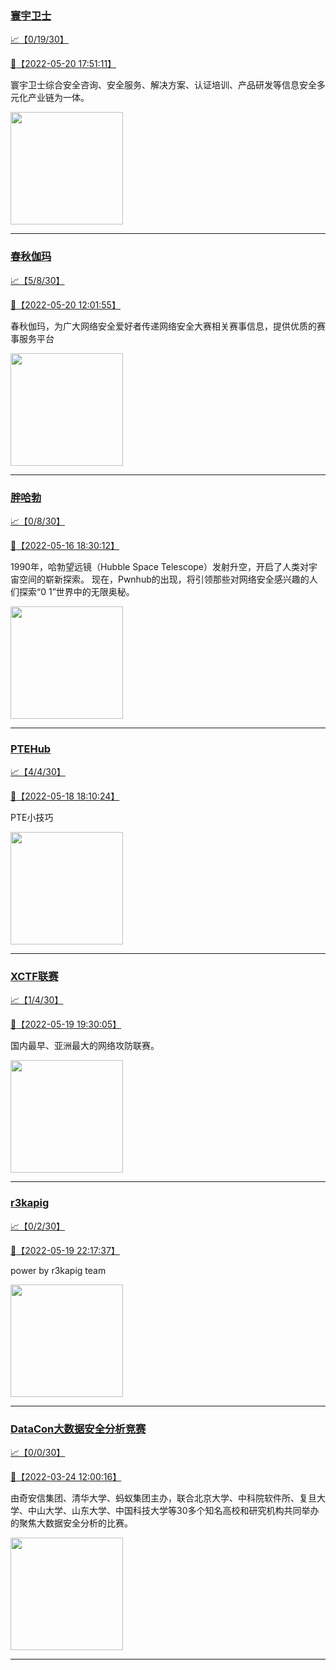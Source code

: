 
### [寰宇卫士](http://wechat.doonsec.com/admin/wechat_echarts/?biz=MzIwMzU0NDY5OA==)

[:chart_with_upwards_trend:【0/19/30】](http://wechat.doonsec.com/wechat_echarts/?biz=MzIwMzU0NDY5OA==)

[:camera_flash:【2022-05-20 17:51:11】](https://mp.weixin.qq.com/s?__biz=MzIwMzU0NDY5OA==&mid=2247491460&idx=1&sn=c72fed9cbb10f6bc1578dfbd09e792c9&chksm=96cc9e91a1bb17873083219828a712756f925c2f251e53eca592de0e79b20bde9290a5b689c8&scene=126&sessionid=1653041911&key=7587a6a30786f155efb0c747f9b68cd5a8aeb94ae5d06f3ac473cee95f8ca34fc6df0486298d7bf9963982f2985b87e7cd330ecd6f3e76b8617abcc9b95f0fee0d8f2784db675a99888b8b1f7552a67823da935106485620d0bbe76a4ba9d58ea0fd2b69eeb15356ae6e0fd9c45c7e5c63a89abc0233afb9efe6774f0b9a6479&ascene=1&uin=MTM1NzU2MDQ1OQ%3D%3D&devicetype=Windows+Server+2016+x64&version=6305002e&lang=zh_CN&session_us=gh_7aa3785c2fbe&exportkey=A%2FJ7BJhrOzl5zVRsdkJmzwQ%3D&acctmode=0&pass_ticket=44t7Ia1LHMm%2FJjJg4ik1XiC1iuT7il76oJ%2BARpjueWvy1uOxb96SbbZ21X3A2xVi&wx_header=0&fontgear=2)

寰宇卫士综合安全咨询、安全服务、解决方案、认证培训、产品研发等信息安全多元化产业链为一体。

<img align="top" width="180" src="http://open.weixin.qq.com/qr/code?username=gh_7aa3785c2fbe" alt="" />

---


### [春秋伽玛](http://wechat.doonsec.com/admin/wechat_echarts/?biz=MzkyNDA5NjgyMg==)

[:chart_with_upwards_trend:【5/8/30】](http://wechat.doonsec.com/wechat_echarts/?biz=MzkyNDA5NjgyMg==)

[:camera_flash:【2022-05-20 12:01:55】](https://mp.weixin.qq.com/s?__biz=MzkyNDA5NjgyMg==&mid=2247493290&idx=1&sn=bb83bdc665a7ed286a1b426625e90ac2&chksm=c1d9a6f3f6ae2fe59fa3c9565c1597bfe0e4ad9136a1f9761069a986180c9401629358afcbf3&scene=126&sessionid=1653028127&key=da5527f6ccd6edd72d74b05bcfa5acf821ec1ae250e4c10717031eb1a2066b35b36864d44455eb755082703a029faf7069391faa215503c7878cbd04e89877cc46191f258a11d445895e5ed1f5c2720a0c196b70953420ebcd154f59cc7b99213f1300291ce9cab4e1c9a89f8e718369ef8800deaead856f578511a0cc11698c&ascene=1&uin=MTA3Mzc3OTIzNQ%3D%3D&devicetype=Windows+Server+2016+x64&version=6305002e&lang=zh_CN&session_us=gh_07fa2c2720be&exportkey=AcFGUZG5TGxs2LgZ097woS0%3D&acctmode=0&pass_ticket=CLipu1oc3Xo23kKaFPk9VMmJWr0KzXLDKmtoNd6o2PRzCklLCrUb3XxUITQ9X3B0&wx_header=0&fontgear=2)

春秋伽玛，为广大网络安全爱好者传递网络安全大赛相关赛事信息，提供优质的赛事服务平台

<img align="top" width="180" src="http://open.weixin.qq.com/qr/code?username=gh_07fa2c2720be" alt="" />

---


### [胖哈勃](http://wechat.doonsec.com/admin/wechat_echarts/?biz=MzI2OTUzMzg3Ng==)

[:chart_with_upwards_trend:【0/8/30】](http://wechat.doonsec.com/wechat_echarts/?biz=MzI2OTUzMzg3Ng==)

[:camera_flash:【2022-05-16 18:30:12】](https://mp.weixin.qq.com/s?__biz=MzI2OTUzMzg3Ng==&mid=2247490529&idx=1&sn=2b6e640a1a3ff5a08a6a7444aa500239&chksm=eadf8c3adda8052c580291d77661adcffd6f467fa817606d80e89e95b0cd83a9a7692c82fe88&key=8820c3cc18af110b8769f3d9e4034b7d70b8c3a154837557cc9f2618fbfd73aeb91346b839fbd31faecb842cab2ee18f2a00485f3257322269d3ecaf971db1a35fe6ace481726e29c28b87d509f864a9fcfe3d9e265cd6b58a7fbddaa2b69a4f28f86d895088b4ba886ee28d9d3d98edf2b0388f19f8cb4840221d8f6a76cec1&ascene=1&uin=MTA3Mzc3OTIzNQ%3D%3D&devicetype=Windows+Server+2016+x64&version=6305002e&lang=zh_CN&session_us=gh_2e9e965bad75&exportkey=AV56bhVDQa7%2FD1DoB6DMb80%3D&acctmode=0&pass_ticket=%2F8bx0KJKE5FZJ6x%2F7%2F2ld2rAONCwlaXO2Y25290ZSPwumOb41IHVIPc5xOD4NpUQ&wx_header=0&fontgear=2)

1990年，哈勃望远镜（Hubble Space Telescope）发射升空，开启了人类对宇宙空间的崭新探索。 现在，Pwnhub的出现，将引领那些对网络安全感兴趣的人们探索“0 1”世界中的无限奥秘。

<img align="top" width="180" src="http://open.weixin.qq.com/qr/code?username=gh_2e9e965bad75" alt="" />

---


### [PTEHub](http://wechat.doonsec.com/admin/wechat_echarts/?biz=Mzg4NzY5NjgyNw==)

[:chart_with_upwards_trend:【4/4/30】](http://wechat.doonsec.com/wechat_echarts/?biz=Mzg4NzY5NjgyNw==)

[:camera_flash:【2022-05-18 18:10:24】](https://mp.weixin.qq.com/s?__biz=Mzg4NzY5NjgyNw==&mid=2247484319&idx=1&sn=a8b01d60d9fd88f7a8b8bfd1b2e66b58&chksm=cf873f4bf8f0b65dc6cdf9e64f0a88a3550f45a5a8a0cb634aa5442e1c2f0e75fe62e4df260c&scene=126&sessionid=1652870655&key=12703ed085009c6fff876a592d3b841caf00e38438a1f9c38eeaf78eaa5ac326fbf97cbf94f570c52166ceb6f00c9e78f96372be9430284644717100b849cc0190949169f75748f0de2e1d3f6191b7e10173e0f0a74b28096a2b8b24bac3986c365222b1ac6824a0d1f2d326e54fbbe00dc54a622670980eec2684d7233e10f8&ascene=1&uin=MTM1NzU2MDQ1OQ%3D%3D&devicetype=Windows+Server+2016+x64&version=6305002e&lang=zh_CN&session_us=gh_5aff651a75ac&exportkey=AzHqPeiCTRiyr1YtVXdXX%2Fg%3D&acctmode=0&pass_ticket=44t7Ia1LHMm%2FJjJg4ik1XiC1iuT7il76oJ%2BARpjueWvy1uOxb96SbbZ21X3A2xVi&wx_header=0&fontgear=2)

PTE小技巧

<img align="top" width="180" src="http://open.weixin.qq.com/qr/code?username=gh_5aff651a75ac" alt="" />

---


### [XCTF联赛](http://wechat.doonsec.com/admin/wechat_echarts/?biz=MjM5NDU3MjExNw==)

[:chart_with_upwards_trend:【1/4/30】](http://wechat.doonsec.com/wechat_echarts/?biz=MjM5NDU3MjExNw==)

[:camera_flash:【2022-05-19 19:30:05】](https://mp.weixin.qq.com/s?__biz=MjM5NDU3MjExNw==&mid=2247505878&idx=1&sn=877101c21bcce20ebfd361cea2f09eae&chksm=a68725ec91f0acfa468e0f438f6928768b0812a349608db2dec7515f445f9c6803641d19a147&scene=27&key=7587a6a30786f155c21fd6160f94e96bf315c299be46265dd1846c7755bc423179a17c8a92f8c69aef42e8c309d39c6409f0a8ffa246cb7d0fca26e04756907a1e490c9fadb82213bec3905ca7e2960781ceaf4ad4ae97e0e3743ca7ccd5ccb4b610adb78807990b9e8c096af0786db5fe029ba36700ef4a3e57170c6bf62963&ascene=0&uin=MTM1NzU2MDQ1OQ%3D%3D&devicetype=Windows+Server+2016+x64&version=6305002e&lang=zh_CN&exportkey=AwGHx%2Bf69fOsGYc8T71qiYY%3D&acctmode=0&pass_ticket=nDZrCbVJzEN19v7O3jTjmzVPWmxH9zPoYj3eCBUDyjuNMRtD82lrGziIz1t3syiY&wx_header=0&fontgear=2)

国内最早、亚洲最大的网络攻防联赛。

<img align="top" width="180" src="http://open.weixin.qq.com/qr/code?username=gh_3d7c7f90f79f" alt="" />

---


### [r3kapig](http://wechat.doonsec.com/admin/wechat_echarts/?biz=MzI2MDE4MzkzMQ==)

[:chart_with_upwards_trend:【0/2/30】](http://wechat.doonsec.com/wechat_echarts/?biz=MzI2MDE4MzkzMQ==)

[:camera_flash:【2022-05-19 22:17:37】](https://mp.weixin.qq.com/s?__biz=MzI2MDE4MzkzMQ==&mid=2247483733&idx=1&sn=d848f0bb926a125b37a7ab500bdf152e&chksm=ea6cc341dd1b4a572764e56775d48ceda7b504b3ebbd5adcc39d0dfd264b19f4e6622e7c03aa&scene=126&sessionid=1652972264&key=e3c6d366b452a3e6ef525416e44af7cb184610ae4d179d341abe8b642eabd2039602b6962cdf97d8aac1bf07eb135c97c9c675f318cb785ff190ab93adeaa95937efd91d48f209a4b823768e5e55dbf339d5a93f7eb3145906959f5993ba18813cb007e02dad3674c6339bc27c8fd8b8d15e2ecefaa41866358badf73e1d4f02&ascene=1&uin=MTA3Mzc3OTIzNQ%3D%3D&devicetype=Windows+Server+2016+x64&version=6305002e&lang=zh_CN&session_us=gh_4d1d402cbd9d&exportkey=AWWqtO3XhQGFgPspG0sxNA4%3D&acctmode=0&pass_ticket=CLipu1oc3Xo23kKaFPk9VMmJWr0KzXLDKmtoNd6o2PRzCklLCrUb3XxUITQ9X3B0&wx_header=0&fontgear=2)

power by r3kapig team

<img align="top" width="180" src="http://open.weixin.qq.com/qr/code?username=gh_4d1d402cbd9d" alt="" />

---


### [DataCon大数据安全分析竞赛](http://wechat.doonsec.com/admin/wechat_echarts/?biz=MzU5Njg1NzMyNw==)

[:chart_with_upwards_trend:【0/0/30】](http://wechat.doonsec.com/wechat_echarts/?biz=MzU5Njg1NzMyNw==)

[:camera_flash:【2022-03-24 12:00:16】](https://mp.weixin.qq.com/s?__biz=MzU5Njg1NzMyNw==&mid=2247484500&idx=1&sn=35e43e11b29119544045fa7dfd56c10a&chksm=fe5d1cd4c92a95c208c93921a0b8f328cb92daf0630bc8a5ed7eaaafc30500fc44768beb0b6f&scene=58&subscene=0&key=c184f4d6bd516cbc3587f353514bf43d15f650052944cac42df6c7006a75a85b6a03185a72267e01ea079acc364249f3c8512fa441e0808e5e01a921fcce20da8e78bac902143ace81a9934ec635b5aefff0143b30e1e1e5c9f14492ac08d9dc517652e249032f9d93d29433cd7da8d2c0a03a661eda3e81fe43fe84bf80ac73&ascene=1&uin=NTY2NTA4NjQ%3D&devicetype=Windows+Server+2016+x64&version=6305002e&lang=zh_CN&exportkey=A1kF9N5%2BL1LdiqmFniqmwLI%3D)

由奇安信集团、清华大学、蚂蚁集团主办，联合北京大学、中科院软件所、复旦大学、中山大学、山东大学、中国科技大学等30多个知名高校和研究机构共同举办的聚焦大数据安全分析的比赛。

<img align="top" width="180" src="http://open.weixin.qq.com/qr/code?username=gh_a0316d342599" alt="" />

---


